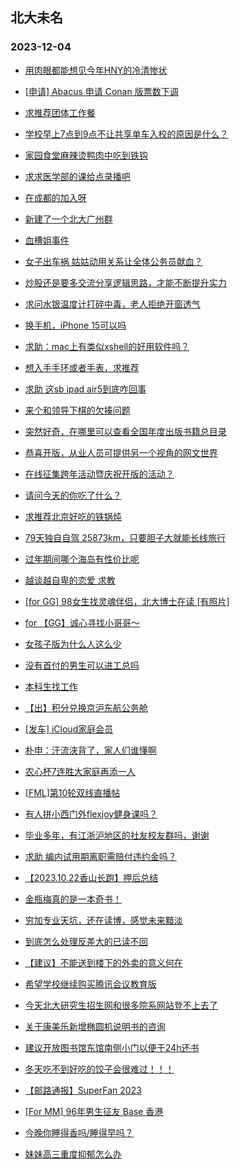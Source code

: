 ## 北大未名 
### 2023-12-04

+ [用肉眼都能想见今年HNY的冷清惨状](https://bbs.pku.edu.cn/v2/post-read.php?bid=1&threadid=18695012)

+ [[申请] Abacus 申请 Conan 版票数下调](https://bbs.pku.edu.cn/v2/post-read.php?bid=662&threadid=18710784)

+ [求推荐团体工作餐](https://bbs.pku.edu.cn/v2/post-read.php?bid=1431&threadid=18711536)

+ [学校早上7点到9点不让共享单车入校的原因是什么？](https://bbs.pku.edu.cn/v2/post-read.php?bid=138&threadid=18707336)

+ [家园食堂麻辣烫鸭肉中吃到铁钩](https://bbs.pku.edu.cn/v2/post-read.php?bid=1431&threadid=18709130)

+ [求求医学部的课给点录播吧](https://bbs.pku.edu.cn/v2/post-read.php?bid=138&threadid=18710705)

+ [在成都的加入呀](https://bbs.pku.edu.cn/v2/post-read.php?bid=464&threadid=18564202)

+ [新建了一个北大广州群](https://bbs.pku.edu.cn/v2/post-read.php?bid=486&threadid=18612055)

+ [血槽姐事件](https://bbs.pku.edu.cn/v2/post-read.php?bid=606&threadid=18709571)

+ [女子出车祸 姑姑动用关系让全体公务员献血？](https://bbs.pku.edu.cn/v2/post-read.php?bid=606&threadid=18703110)

+ [炒股还是要多交流分享逻辑思路，才能不断提升实力](https://bbs.pku.edu.cn/v2/post-read.php?bid=249&threadid=18422933)

+ [求问水银温度计打碎中毒，老人拒绝开窗透气](https://bbs.pku.edu.cn/v2/post-read.php?bid=244&threadid=18711114)

+ [换手机，iPhone 15可以吗](https://bbs.pku.edu.cn/v2/post-read.php?bid=197&threadid=18708792)

+ [求助：mac上有类似xshell的好用软件吗？](https://bbs.pku.edu.cn/v2/post-read.php?bid=488&threadid=18708833)

+ [想入手手环或者手表，求推荐](https://bbs.pku.edu.cn/v2/post-read.php?bid=197&threadid=18699739)

+ [求助 这sb ipad air5到底咋回事](https://bbs.pku.edu.cn/v2/post-read.php?bid=488&threadid=18711050)

+ [来个和领导下棋的欠揍问题](https://bbs.pku.edu.cn/v2/post-read.php?bid=251&threadid=18700116)

+ [突然好奇，在哪里可以查看全国年度出版书籍总目录](https://bbs.pku.edu.cn/v2/post-read.php?bid=53&threadid=18711505)

+ [恭喜开版，从业人员可提供另一个视角的网文世界](https://bbs.pku.edu.cn/v2/post-read.php?bid=1475&threadid=18710791)

+ [在线征集跨年活动暨庆祝开版的活动？](https://bbs.pku.edu.cn/v2/post-read.php?bid=1475&threadid=18711636)

+ [请问今天的你吃了什么？](https://bbs.pku.edu.cn/v2/post-read.php?bid=90&threadid=18710738)

+ [求推荐北京好吃的铁锅炖](https://bbs.pku.edu.cn/v2/post-read.php?bid=90&threadid=18703499)

+ [79天独自自驾 25873km，只要胆子大就能长线旅行](https://bbs.pku.edu.cn/v2/post-read.php?bid=94&threadid=18706141)

+ [过年期间哪个海岛有性价比呢](https://bbs.pku.edu.cn/v2/post-read.php?bid=94&threadid=18711109)

+ [越谈越自卑的恋爱 求教](https://bbs.pku.edu.cn/v2/post-read.php?bid=36&threadid=18710871)

+ [[for GG] 98女生找灵魂伴侣，北大博士在读 [有照片]](https://bbs.pku.edu.cn/v2/post-read.php?bid=167&threadid=18700006)

+ [for 【GG】诚心寻找小哥哥～](https://bbs.pku.edu.cn/v2/post-read.php?bid=167&threadid=18711644)

+ [女孩子版为什么人这么少](https://bbs.pku.edu.cn/v2/post-read.php?bid=34&threadid=18710793)

+ [没有首付的男生可以进工总吗](https://bbs.pku.edu.cn/v2/post-read.php?bid=99&threadid=18710666)

+ [本科生找工作](https://bbs.pku.edu.cn/v2/post-read.php?bid=99&threadid=18711041)

+ [【出】积分兑换京沪东航公务舱](https://bbs.pku.edu.cn/v2/post-read.php?bid=71&threadid=18710776)

+ [[发车] iCloud家庭会员](https://bbs.pku.edu.cn/v2/post-read.php?bid=71&threadid=18711582)

+ [朴申：汗流浃背了，家人们谁懂啊](https://bbs.pku.edu.cn/v2/post-read.php?bid=643&threadid=18708825)

+ [农心杯7连胜大家庭再添一人](https://bbs.pku.edu.cn/v2/post-read.php?bid=643&threadid=18711635)

+ [[FML]第10轮双线直播帖](https://bbs.pku.edu.cn/v2/post-read.php?bid=519&threadid=18709200)

+ [有人拼小西门外flexjoy健身课吗？](https://bbs.pku.edu.cn/v2/post-read.php?bid=219&threadid=18641278)

+ [毕业多年，有江浙沪地区的社友校友群吗，谢谢](https://bbs.pku.edu.cn/v2/post-read.php?bid=224&threadid=18710866)

+ [求助 编内试用期离职需赔付违约金吗？](https://bbs.pku.edu.cn/v2/post-read.php?bid=301&threadid=18710630)

+ [【2023.10.22香山长跑】押后总结](https://bbs.pku.edu.cn/v2/post-read.php?bid=224&threadid=18711487)

+ [金瓶梅真的是一本奇书！](https://bbs.pku.edu.cn/v2/post-read.php?bid=248&threadid=18711040)

+ [穷加专业天坑，还在读博，感觉未来黯淡](https://bbs.pku.edu.cn/v2/post-read.php?bid=690&threadid=18710759)

+ [到底怎么处理反差大的已读不回](https://bbs.pku.edu.cn/v2/post-read.php?bid=690&threadid=18711137)

+ [【建议】不能送到楼下的外卖的意义何在](https://bbs.pku.edu.cn/v2/post-read.php?bid=438&threadid=18711100)

+ [希望学校继续购买腾讯会议教育版](https://bbs.pku.edu.cn/v2/post-read.php?bid=668&threadid=18710822)

+ [今天北大研究生招生网和很多院系网站登不上去了](https://bbs.pku.edu.cn/v2/post-read.php?bid=933&threadid=18711605)

+ [关于康美乐新增椭圆机说明书的咨询](https://bbs.pku.edu.cn/v2/post-read.php?bid=316&threadid=18711519)

+ [建议开放图书馆东馆南侧小门以便于24h还书](https://bbs.pku.edu.cn/v2/post-read.php?bid=25&threadid=18711700)

+ [冬天吃不到好吃的饺子会很难过！！！](https://bbs.pku.edu.cn/v2/post-read.php?bid=1431&threadid=18670166)

+ [【邮路通报】SuperFan 2023](https://bbs.pku.edu.cn/v2/post-read.php?bid=1367&threadid=18580479)

+ [[For MM] 96年男生征友 Base 香港](https://bbs.pku.edu.cn/v2/post-read.php?bid=167&threadid=18711581)

+ [今晚你睡得香吗/睡得早吗？](https://bbs.pku.edu.cn/v2/post-read.php?bid=361&threadid=18702003)

+ [妹妹高三重度抑郁怎么办](https://bbs.pku.edu.cn/v2/post-read.php?bid=690&threadid=18711597)

